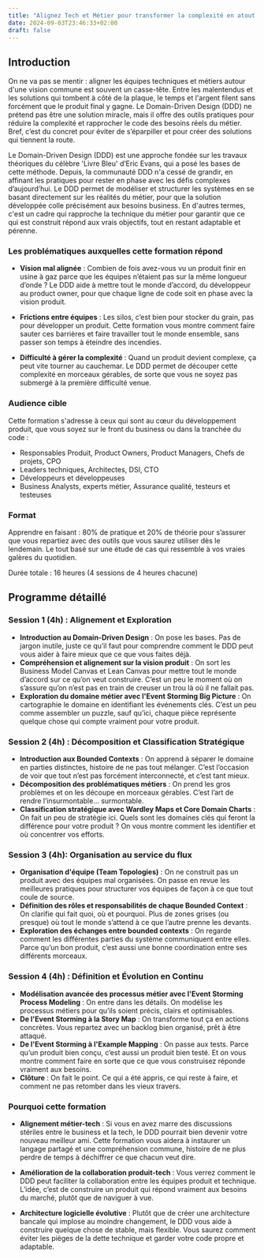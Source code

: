 ```yaml
---
title: "Alignez Tech et Métier pour transformer la complexité en atout grâce au Domain-Driven Design"
date: 2024-09-03T23:46:33+02:00
draft: false
---
```



## Introduction

On ne va pas se mentir&nbsp;: aligner les équipes techniques et métiers autour d'une vision commune est souvent un casse-tête. Entre les malentendus et les solutions qui tombent à côté de la plaque, le temps et l'argent filent sans forcément que le produit final y gagne. Le Domain-Driven Design (DDD) ne prétend pas être une solution miracle, mais il offre des outils pratiques pour réduire la complexité et rapprocher le code des besoins réels du métier. Bref, c’est du concret pour éviter de s’éparpiller et pour créer des solutions qui tiennent la route.

Le Domain-Driven Design (DDD) est une approche fondée sur les travaux théoriques du célèbre 'Livre Bleu' d’Eric Evans, qui a posé les bases de cette méthode. Depuis, la communauté DDD n'a cessé de grandir, en affinant les pratiques pour rester en phase avec les défis complexes d’aujourd’hui. Le DDD permet de modéliser et structurer les systèmes en se basant directement sur les réalités du métier, pour que la solution développée colle précisément aux besoins business. En d'autres termes, c'est un cadre qui rapproche la technique du métier pour garantir que ce qui est construit répond aux vrais objectifs, tout en restant adaptable et pérenne.

### Les problématiques auxquelles cette formation répond

- **Vision mal alignée**&nbsp;: Combien de fois avez-vous vu un produit finir en usine à gaz parce que les équipes n’étaient pas sur la même longueur d’onde&nbsp;? Le DDD aide à mettre tout le monde d’accord, du développeur au product owner, pour que chaque ligne de code soit en phase avec la vision produit.

- **Frictions entre équipes**&nbsp;: Les silos, c’est bien pour stocker du grain, pas pour développer un produit. Cette formation vous montre comment faire sauter ces barrières et faire travailler tout le monde ensemble, sans passer son temps à éteindre des incendies.

- **Difficulté à gérer la complexité**&nbsp;: Quand un produit devient complexe, ça peut vite tourner au cauchemar. Le DDD permet de découper cette complexité en morceaux gérables, de sorte que vous ne soyez pas submergé à la première difficulté venue.

### Audience cible

Cette formation s'adresse à ceux qui sont au cœur du développement produit, que vous soyez sur le front du business ou dans la tranchée du code&nbsp;:

- Responsables Produit, Product Owners, Product Managers, Chefs de projets, CPO
- Leaders techniques, Architectes, DSI, CTO
- Développeurs et développeuses
- Business Analysts, experts métier, Assurance qualité, testeurs et testeuses

### Format

 Apprendre en faisant&nbsp;: 80% de pratique et 20% de théorie pour s’assurer que vous repartiez avec des outils que vous saurez utiliser dès le lendemain.
 Le tout basé sur une étude de cas qui ressemble à vos vraies galères du quotidien.

Durée totale&nbsp;: 16 heures (4 sessions de 4 heures chacune)

## Programme détaillé

### Session 1 (4h)&nbsp;: Alignement et Exploration

- **Introduction au Domain-Driven Design**&nbsp;: On pose les bases. Pas de jargon inutile, juste ce qu’il faut pour comprendre comment le DDD peut vous aider à faire mieux que ce que vous faites déjà.
- **Compréhension et alignement sur la vision produit**&nbsp;: On sort les Business Model Canvas et Lean Canvas pour mettre tout le monde d’accord sur ce qu’on veut construire. C’est un peu le moment où on s’assure qu’on n’est pas en train de creuser un trou là où il ne fallait pas.
- **Exploration du domaine métier avec l'Event Storming Big Picture**&nbsp;: On cartographie le domaine en identifiant les événements clés. C’est un peu comme assembler un puzzle, sauf qu’ici, chaque pièce représente quelque chose qui compte vraiment pour votre produit.

### Session 2 (4h)&nbsp;: Décomposition et Classification Stratégique

- **Introduction aux Bounded Contexts**&nbsp;: On apprend à séparer le domaine en parties distinctes, histoire de ne pas tout mélanger. C’est l’occasion de voir que tout n’est pas forcément interconnecté, et c’est tant mieux.
- **Décomposition des problématiques métiers**&nbsp;: On prend les gros problèmes et on les découpe en morceaux gérables. C’est l’art de rendre l’insurmontable… surmontable.
- **Classification stratégique avec Wardley Maps et Core Domain Charts**&nbsp;: On fait un peu de stratégie ici. Quels sont les domaines clés qui feront la différence pour votre produit&nbsp;? On vous montre comment les identifier et où concentrer vos efforts.

### Session 3 (4h): Organisation au service du flux

- **Organisation d'équipe (Team Topologies)**&nbsp;: On ne construit pas un produit avec des équipes mal organisées. On passe en revue les meilleures pratiques pour structurer vos équipes de façon à ce que tout coule de source.
- **Définition des rôles et responsabilités de chaque Bounded Context**&nbsp;: On clarifie qui fait quoi, où et pourquoi. Plus de zones grises (ou presque) où tout le monde s’attend à ce que l’autre prenne les devants.
- **Exploration des échanges entre bounded contexts**&nbsp;: On regarde comment les différentes parties du système communiquent entre elles. Parce qu’un bon produit, c’est aussi une bonne coordination entre ses différents morceaux.

### Session 4 (4h)&nbsp;: Définition et Évolution en Continu

- **Modélisation avancée des processus métier avec l'Event Storming Process Modeling**&nbsp;: On entre dans les détails. On modélise les processus métiers pour qu’ils soient précis, clairs et optimisables.
- **De l'Event Storming à la Story Map**&nbsp;: On transforme tout ça en actions concrètes. Vous repartez avec un backlog bien organisé, prêt à être attaqué.
- **De l'Event Storming à l'Example Mapping**&nbsp;: On passe aux tests. Parce qu’un produit bien conçu, c’est aussi un produit bien testé. Et on vous montre comment faire en sorte que ce que vous construisez réponde vraiment aux besoins.
- **Clôture**&nbsp;: On fait le point. Ce qui a été appris, ce qui reste à faire, et comment ne pas retomber dans les vieux travers.

### Pourquoi cette formation

- **Alignement métier-tech**&nbsp;: Si vous en avez marre des discussions stériles entre le business et la tech, le DDD pourrait bien devenir votre nouveau meilleur ami. Cette formation vous aidera à instaurer un langage partagé et une compréhension commune, histoire de ne plus perdre de temps à déchiffrer ce que chacun veut dire.

- **Amélioration de la collaboration produit-tech**&nbsp;: Vous verrez comment le DDD peut faciliter la collaboration entre les équipes produit et technique. L’idée, c’est de construire un produit qui répond vraiment aux besoins du marché, plutôt que de naviguer à vue.

- **Architecture logicielle évolutive**&nbsp;: Plutôt que de créer une architecture bancale qui implose au moindre changement, le DDD vous aide à construire quelque chose de stable, mais flexible. Vous saurez comment éviter les pièges de la dette technique et garder votre code propre et adaptable.
